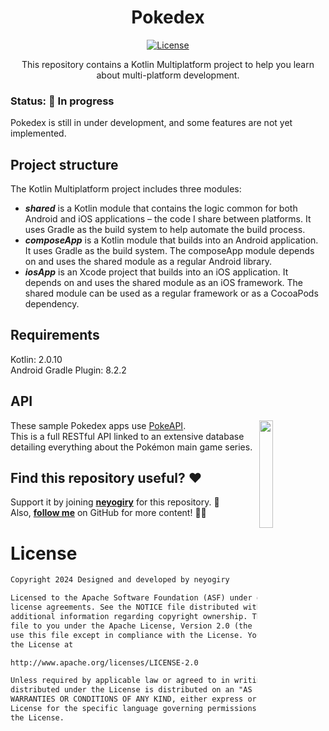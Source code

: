 <h1 align="center">Pokedex</h1>

<p align="center">
  <a href="https://opensource.org/licenses/Apache-2.0"><img alt="License" src="https://img.shields.io/badge/License-Apache%202.0-blue.svg"/></a>
</p>

<p align="center">
This repository contains a Kotlin Multiplatform project to help you learn about multi-platform development.

### Status: 🚧 In progress
Pokedex is still in under development, and some features are not yet implemented.

## Project structure
The Kotlin Multiplatform project includes three modules:
- ***shared*** is a Kotlin module that contains the logic common for both Android and iOS applications – the code I share between platforms. It uses Gradle as the build system to help automate the build process.
- ***composeApp*** is a Kotlin module that builds into an Android application. It uses Gradle as the build system. The composeApp module depends on and uses the shared module as a regular Android library.
- ***iosApp*** is an Xcode project that builds into an iOS application. It depends on and uses the shared module as an iOS framework. The shared module can be used as a regular framework or as a CocoaPods dependency.

## Requirements
Kotlin: 2.0.10 <br>
Android Gradle Plugin: 8.2.2 <br>

## API
<img src="https://user-images.githubusercontent.com/24237865/83422649-d1b1d980-a464-11ea-8c91-a24fdf89cd6b.png" align="right" width="21%"/>

These sample Pokedex apps use [PokeAPI](https://pokeapi.co/).<br>
This is a full RESTful API linked to an extensive database detailing everything about the Pokémon main game series.

## Find this repository useful? ♥️
Support it by joining __[neyogiry](https://github.com/neyogiry/KMM-Pokedex/stargazers)__ for this repository. 🌟 <br>
Also, __[follow me](https://github.com/neyogiry)__ on GitHub for more content! 👨‍💻

# License
```xml
Copyright 2024 Designed and developed by neyogiry

Licensed to the Apache Software Foundation (ASF) under one or more contributor
license agreements. See the NOTICE file distributed with this work for
additional information regarding copyright ownership. The ASF licenses this
file to you under the Apache License, Version 2.0 (the "License"); you may not
use this file except in compliance with the License. You may obtain a copy of
the License at

http://www.apache.org/licenses/LICENSE-2.0

Unless required by applicable law or agreed to in writing, software
distributed under the License is distributed on an "AS IS" BASIS, WITHOUT
WARRANTIES OR CONDITIONS OF ANY KIND, either express or implied. See the
License for the specific language governing permissions and limitations under
the License.
```
